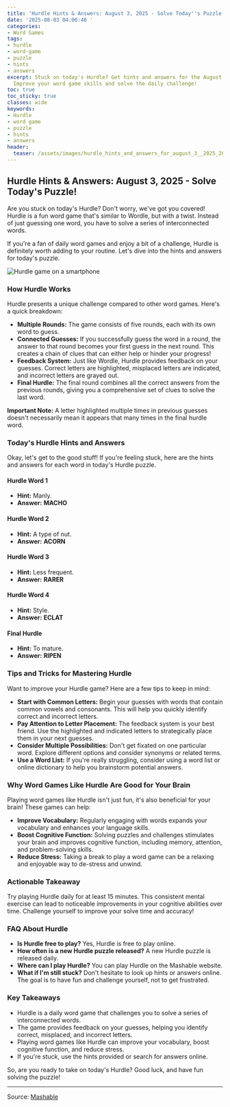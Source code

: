 ```yaml
---
title: 'Hurdle Hints & Answers: August 3, 2025 - Solve Today''s Puzzle!'
date: '2025-08-03 04:06:46 '
categories:
- Word Games
tags:
- hurdle
- word-game
- puzzle
- hints
- answers
excerpt: Stuck on today's Hurdle? Get hints and answers for the August 3, 2025 puzzle.
  Improve your word game skills and solve the daily challenge!
toc: true
toc_sticky: true
classes: wide
keywords:
- Hurdle
- word game
- puzzle
- hints
- answers
header:
  teaser: /assets/images/hurdle_hints_and_answers_for_august_3__2025_20250803040646.jpg
---
```


## Hurdle Hints & Answers: August 3, 2025 - Solve Today's Puzzle!

Are you stuck on today's Hurdle? Don't worry, we've got you covered! Hurdle is a fun word game that's similar to Wordle, but with a twist. Instead of just guessing one word, you have to solve a series of interconnected words.

If you're a fan of daily word games and enjoy a bit of a challenge, Hurdle is definitely worth adding to your routine. Let's dive into the hints and answers for today's puzzle.

![Hurdle game on a smartphone](https://helios-i.mashable.com/imagery/articles/00VzGif5LhWCkJEm2f2MfWO/hero-image.jpg)

### How Hurdle Works

Hurdle presents a unique challenge compared to other word games. Here's a quick breakdown:

*   **Multiple Rounds:** The game consists of five rounds, each with its own word to guess.
*   **Connected Guesses:** If you successfully guess the word in a round, the answer to that round becomes your first guess in the next round. This creates a chain of clues that can either help or hinder your progress!
*   **Feedback System:** Just like Wordle, Hurdle provides feedback on your guesses. Correct letters are highlighted, misplaced letters are indicated, and incorrect letters are grayed out.
*   **Final Hurdle:** The final round combines all the correct answers from the previous rounds, giving you a comprehensive set of clues to solve the last word.

**Important Note:** A letter highlighted multiple times in previous guesses doesn't necessarily mean it appears that many times in the final hurdle word.

### Today's Hurdle Hints and Answers

Okay, let's get to the good stuff! If you're feeling stuck, here are the hints and answers for each word in today's Hurdle puzzle.

#### Hurdle Word 1

*   **Hint:** Manly.
*   **Answer:** **MACHO**

#### Hurdle Word 2

*   **Hint:** A type of nut.
*   **Answer:** **ACORN**

#### Hurdle Word 3

*   **Hint:** Less frequent.
*   **Answer:** **RARER**

#### Hurdle Word 4

*   **Hint:** Style.
*   **Answer:** **ECLAT**

#### Final Hurdle

*   **Hint:** To mature.
*   **Answer:** **RIPEN**

### Tips and Tricks for Mastering Hurdle

Want to improve your Hurdle game? Here are a few tips to keep in mind:

*   **Start with Common Letters:** Begin your guesses with words that contain common vowels and consonants. This will help you quickly identify correct and incorrect letters.
*   **Pay Attention to Letter Placement:** The feedback system is your best friend. Use the highlighted and indicated letters to strategically place them in your next guesses.
*   **Consider Multiple Possibilities:** Don't get fixated on one particular word. Explore different options and consider synonyms or related terms.
*   **Use a Word List:** If you're really struggling, consider using a word list or online dictionary to help you brainstorm potential answers.

### Why Word Games Like Hurdle Are Good for Your Brain

Playing word games like Hurdle isn't just fun, it's also beneficial for your brain! These games can help:

*   **Improve Vocabulary:** Regularly engaging with words expands your vocabulary and enhances your language skills.
*   **Boost Cognitive Function:** Solving puzzles and challenges stimulates your brain and improves cognitive function, including memory, attention, and problem-solving skills.
*   **Reduce Stress:** Taking a break to play a word game can be a relaxing and enjoyable way to de-stress and unwind.

### Actionable Takeaway

Try playing Hurdle daily for at least 15 minutes. This consistent mental exercise can lead to noticeable improvements in your cognitive abilities over time. Challenge yourself to improve your solve time and accuracy!

### FAQ About Hurdle

*   **Is Hurdle free to play?** Yes, Hurdle is free to play online.
*   **How often is a new Hurdle puzzle released?** A new Hurdle puzzle is released daily.
*   **Where can I play Hurdle?** You can play Hurdle on the Mashable website.
*   **What if I'm still stuck?** Don't hesitate to look up hints or answers online. The goal is to have fun and challenge yourself, not to get frustrated.

### Key Takeaways

*   Hurdle is a daily word game that challenges you to solve a series of interconnected words.
*   The game provides feedback on your guesses, helping you identify correct, misplaced, and incorrect letters.
*   Playing word games like Hurdle can improve your vocabulary, boost cognitive function, and reduce stress.
*   If you're stuck, use the hints provided or search for answers online.

So, are you ready to take on today's Hurdle? Good luck, and have fun solving the puzzle!

---

Source: [Mashable](https://mashable.com/article/hurdle-hints-answers-august-3-2025)